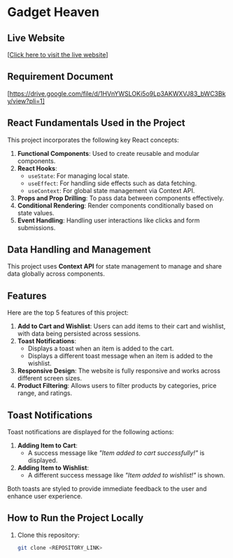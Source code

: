 # Gadget Heaven

## Live Website
[[Click here to visit the live website](https://b10-a8.netlify.app/)]

## Requirement Document
[https://drive.google.com/file/d/1HVnYWSLOKi5o9Lp3AKWXVJ83_bWC3Bky/view?pli=1]

## React Fundamentals Used in the Project
This project incorporates the following key React concepts:  
1. **Functional Components**: Used to create reusable and modular components.  
2. **React Hooks**:  
   - `useState`: For managing local state.  
   - `useEffect`: For handling side effects such as data fetching.  
   - `useContext`: For global state management via Context API.  
3. **Props and Prop Drilling**: To pass data between components effectively.  
4. **Conditional Rendering**: Render components conditionally based on state values.  
5. **Event Handling**: Handling user interactions like clicks and form submissions.

## Data Handling and Management
This project uses **Context API** for state management to manage and share data globally across components.

## Features
Here are the top 5 features of this project:  
1. **Add to Cart and Wishlist**: Users can add items to their cart and wishlist, with data being persisted across sessions.  
2. **Toast Notifications**:  
   - Displays a toast when an item is added to the cart.  
   - Displays a different toast message when an item is added to the wishlist.  
3. **Responsive Design**: The website is fully responsive and works across different screen sizes.  
4. **Product Filtering**: Allows users to filter products by categories, price range, and ratings.  

## Toast Notifications
Toast notifications are displayed for the following actions:  
1. **Adding Item to Cart**:  
   - A success message like _"Item added to cart successfully!"_ is displayed.  
2. **Adding Item to Wishlist**:  
   - A different success message like _"Item added to wishlist!"_ is shown.  

Both toasts are styled to provide immediate feedback to the user and enhance user experience.

## How to Run the Project Locally
1. Clone this repository:  
   ```bash
   git clone <REPOSITORY_LINK>

